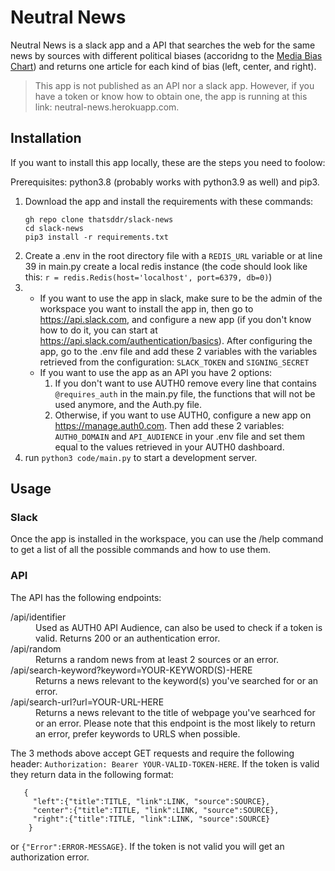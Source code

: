 # Neutral News
Neutral News is a slack app and a API that searches the web for the same news by sources with different political biases (accoridng to the [Media Bias Chart](https://www.adfontesmedia.com/static-mbc/)) and returns one article for each kind of bias (left, center, and right).

>This app is not published as an API nor a slack app. However, if you have a token or know how to obtain one, the app is running at this link: neutral-news.herokuapp.com.

## Installation

If you want to install this app locally, these are the steps you need to foolow:

Prerequisites: python3.8 (probably works with python3.9 as well) and pip3.

1. Download the app and install the requirements with these commands:
   ```
   gh repo clone thatsddr/slack-news
   cd slack-news
   pip3 install -r requirements.txt
   ```  
2. Create a .env in the root directory file with a ```REDIS_URL``` variable or at line 39 in main.py create a local redis instance (the code should look like this: ```r = redis.Redis(host='localhost', port=6379, db=0)```)
3.
   * If you want to use the app in slack, make sure to be the admin of the workspace you want to install the app in, then go to https://api.slack.com, and configure a new app (if you don't know how to do it, you can start at https://api.slack.com/authentication/basics). After configuring the app, go to the .env file and add these 2 variables with the variables retrieved from the configuration: ```SLACK_TOKEN``` and ```SIGNING_SECRET```
   * If you want to use the app as an API you have 2 options: 
      1. If you don't want to use AUTH0 remove every line that contains ```@requires_auth``` in the main.py file, the functions that will not be used anymore, and the Auth.py file.
      2. Otherwise, if you want to use AUTH0, configure a new app on https://manage.auth0.com. Then add these 2 variables: ```AUTH0_DOMAIN``` and ```API_AUDIENCE``` in your .env file and set them equal to the values retrieved in your AUTH0 dashboard.
4. run ```python3 code/main.py``` to start a development server.

## Usage

### Slack

Once the app is installed in the workspace, you can use the /help command to get a list of all the possible commands and how to use them.

### API

The API has the following endpoints:

<dl>
<dt>/api/identifier</dt>
<dd>Used as AUTH0 API Audience, can also be used to check if a token is valid. Returns 200 or an authentication error.</dd>

<dt>/api/random</dt>
<dd>Returns a random news from at least 2 sources or an error.</dd>

<dt>/api/search-keyword?keyword=YOUR-KEYWORD(S)-HERE</dt>
<dd>Returns a news relevant to the keyword(s) you've searched for or an error.</dd>

<dt>/api/search-url?url=YOUR-URL-HERE</dt>
<dd>Returns a news relevant to the title of webpage you've searhced for or an error. Please note that this endpoint is the most likely to return an error, prefer keywords to URLS when possible.</dd>
</dl>

The 3 methods above accept GET requests and require the following header: ```Authorization: Bearer YOUR-VALID-TOKEN-HERE```.
If the token is valid they return data in the following format:
```
   {
     "left":{"title":TITLE, "link":LINK, "source":SOURCE},
     "center":{"title":TITLE, "link":LINK, "source":SOURCE},
     "right":{"title":TITLE, "link":LINK, "source":SOURCE}
    }
```
or ```{"Error":ERROR-MESSAGE}```. If the token is not valid you will get an authorization error.
